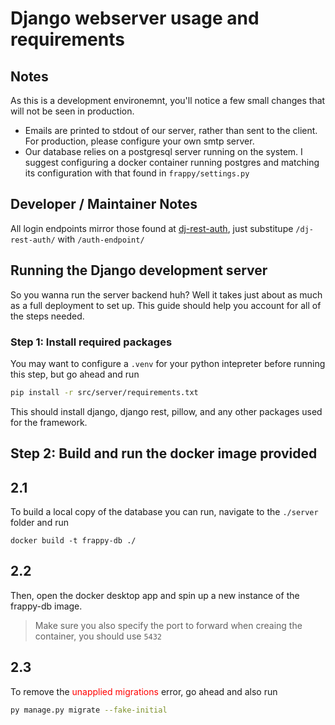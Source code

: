 # Django webserver usage and requirements

## Notes

As this is a development environemnt, you'll notice a few small changes that will not be seen in production.

- Emails are printed to stdout of our server, rather than sent to the client.  For production, please configure your own smtp server.
- Our database relies on a postgresql server running on the system.  I suggest configuring a docker container running postgres and matching its configuration with that found in `frappy/settings.py`

## Developer / Maintainer Notes

All login endpoints mirror those found at [dj-rest-auth](https://dj-rest-auth.readthedocs.io/en/latest/api_endpoints.html), just substitupe `/dj-rest-auth/` with `/auth-endpoint/`

## Running the Django development server

So you wanna run the server backend huh? Well it takes just about as much as a full deployment to set up. This guide should help you account for all of the steps needed.

### Step 1: Install required packages

You may want to configure a `.venv` for your python intepreter before running this step, but go ahead and run

```bash
pip install -r src/server/requirements.txt
```

This should install django, django rest, pillow, and any other packages used for the framework.

## Step 2: Build and run the docker image provided

## 2.1

To build a local copy of the database you can run, navigate to the `./server` folder and run

```shell
docker build -t frappy-db ./
```

## 2.2

Then, open the docker desktop app and spin up a new instance of the frappy-db image.
> Make sure you also specify the port to forward when creaing the container, you should use `5432`

## 2.3

To remove the <span style="color:red">unapplied migrations</span> error, go ahead and also run

```bash
py manage.py migrate --fake-initial
```
